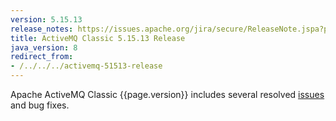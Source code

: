 ```yaml
---
version: 5.15.13
release_notes: https://issues.apache.org/jira/secure/ReleaseNote.jspa?projectId=12311210&version=12347002
title: ActiveMQ Classic 5.15.13 Release 
java_version: 8
redirect_from:
- /../../../activemq-51513-release
---
```

Apache ActiveMQ Classic {{page.version}} includes several resolved [issues]({{page.release_notes}}) and bug fixes.
